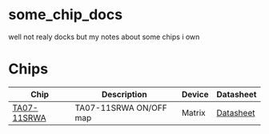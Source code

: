 # some_chip_docs
well not realy docks but my notes about some chips i own

# Chips
| Chip | Description | Device | Datasheet |
|------|-------------|--------|-----------|
| [TA07-11SRWA](https://github.com/TerrificTable/some_chip_docs/blob/main/ta07-11srwa.md) | TA07-11SRWA ON/OFF map | Matrix | [Datasheet](https://www.mouser.com/datasheet/2/216/TA07-11SRWA-54203.pdf) |

